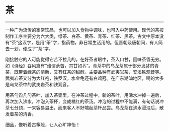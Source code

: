 # 茶
---

一种广为流传的家常饮品，也可以加入食物中调味，也可入中药使用。现代的茶按制作工序主要分为六大类，绿茶、白茶、黄茶、青茶、红茶、黑茶。古文中原本没有“茶”这汉字，是用“荼”字，指药物，非日常生活用的。但晋朝及唐朝间，有人简去一划，便成了“茶”字。

刚接触它的人可能觉得它苦不拉几的。在好茶者眼中，茶入口甘，回味茶香无穷。如《诗经》谷风篇有“谁谓荼苦，其甘如荠”。青茶中的乌龙茶属于部分发酵的青茶，既带着绿茶的清新，又有红茶的甜醇。主要品种有武夷岩茶，安溪铁观音等。武夷岩茶又分为大红袍，铁罗汉，水金龟还有白鸡冠。在广东潮汕地区，喝的大多是乌龙茶中的武夷岩茶和铁观音。

用茶勺舀几勺茶叶，加入茶壶里。在冲茶过程中，新的茶叶，用沸水冲掉一遍后，再次加入沸水，冲泡入茶杯，变成橘红的茶汤。冲泡的过程中不能满，有句话说冲茶七分顶，一来容易溢出，而来客人不好端起茶杯品尝。乌龙茶在沸水浸泡后，散发着茶的清香。

细品，像听着古筝般，让人心旷神怡！